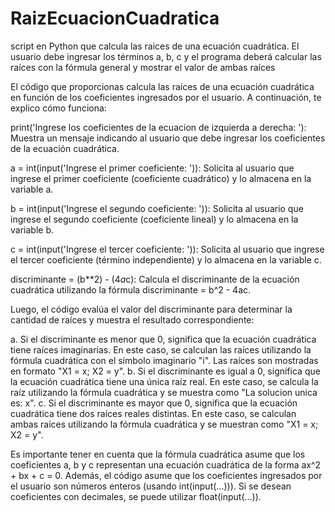 # RaizEcuacionCuadratica
script en Python que calcula las raices de una ecuación cuadrática. El usuario debe ingresar los términos a, b, c y el programa deberá calcular las raíces con la fórmula general y mostrar el valor de ambas raíces

El código que proporcionas calcula las raíces de una ecuación cuadrática en función de los coeficientes ingresados por el usuario. A continuación, te explico cómo funciona:

print('Ingrese los coeficientes de la ecuacion de izquierda a derecha: '): Muestra un mensaje indicando al usuario que debe ingresar los coeficientes de la ecuación cuadrática.

a = int(input('Ingrese el primer coeficiente: ')): Solicita al usuario que ingrese el primer coeficiente (coeficiente cuadrático) y lo almacena en la variable a.

b = int(input('Ingrese el segundo coeficiente: ')): Solicita al usuario que ingrese el segundo coeficiente (coeficiente lineal) y lo almacena en la variable b.

c = int(input('Ingrese el tercer coeficiente: ')): Solicita al usuario que ingrese el tercer coeficiente (término independiente) y lo almacena en la variable c.

discriminante = (b**2) - (4*a*c): Calcula el discriminante de la ecuación cuadrática utilizando la fórmula discriminante = b^2 - 4ac.

Luego, el código evalúa el valor del discriminante para determinar la cantidad de raíces y muestra el resultado correspondiente:

a. Si el discriminante es menor que 0, significa que la ecuación cuadrática tiene raíces imaginarias. En este caso, se calculan las raíces utilizando la fórmula cuadrática con el símbolo imaginario "i". Las raíces son mostradas en formato "X1 = x; X2 = y".
b. Si el discriminante es igual a 0, significa que la ecuación cuadrática tiene una única raíz real. En este caso, se calcula la raíz utilizando la fórmula cuadrática y se muestra como "La solucion unica es: x".
c. Si el discriminante es mayor que 0, significa que la ecuación cuadrática tiene dos raíces reales distintas. En este caso, se calculan ambas raíces utilizando la fórmula cuadrática y se muestran como "X1 = x; X2 = y".

Es importante tener en cuenta que la fórmula cuadrática asume que los coeficientes a, b y c representan una ecuación cuadrática de la forma ax^2 + bx + c = 0. Además, el código asume que los coeficientes ingresados por el usuario son números enteros (usando int(input(...))). Si se desean coeficientes con decimales, se puede utilizar float(input(...)).
